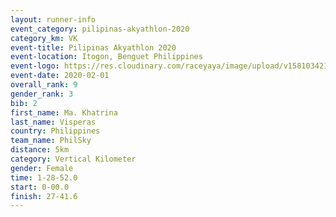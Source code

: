 ```yaml
--- 
layout: runner-info 
event_category: pilipinas-akyathlon-2020 
category_km: VK 
event-title: Pilipinas Akyathlon 2020 
event-location: Itogon, Benguet Philippines 
event-logo: https://res.cloudinary.com/raceyaya/image/upload/v1581034212/logo/ph-akyathlon_ldmu3f.png 
event-date: 2020-02-01 
overall_rank: 9
gender_rank: 3
bib: 2
first_name: Ma. Khatrina
last_name: Visperas
country: Philippines
team_name: PhilSky
distance: 5km
category: Vertical Kilometer
gender: Female
time: 1-28-52.0
start: 0-00.0
finish: 27-41.6
--- 
```

